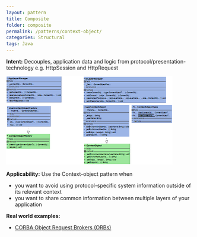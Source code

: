 ```yaml
---
layout: pattern
title: Composite
folder: composite
permalink: /patterns/context-object/
categories: Structural
tags: Java
---
```


**Intent:** Decouples, application data and logic from protocol/presentation-technology
e.g. HttpSession and HttpRequest

![alt text](./etc/context-object.png "Context Object")

**Applicability:** Use the Context-object pattern when

* you want to avoid using protocol-specific system information outside of its relevant context
* you want to share common information between multiple layers of your application

**Real world examples:**

* [CORBA Object Request Brokers (ORBs)](https://en.wikipedia.org/wiki/Object_request_broker)

